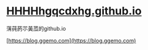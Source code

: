 # [HHHHhgqcdxhg.github.io](https://HHHHhgqcdxhg.github.io)
蔳莼菂䒕黃苽的github.io  

[https://blog.ggemo.com](https://blog.ggemo.com)  
